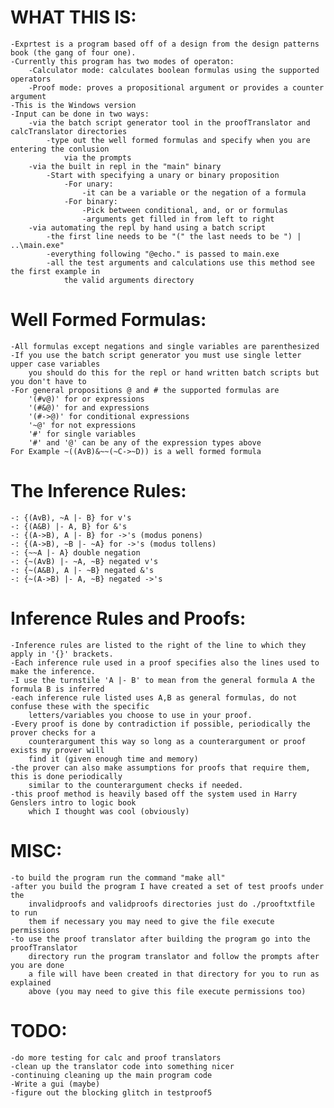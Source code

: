 # WHAT THIS IS:
	-Exprtest is a program based off of a design from the design patterns book (the gang of four one).
	-Currently this program has two modes of operaton:
		-Calculator mode: calculates boolean formulas using the supported operators
		-Proof mode: proves a propositional argument or provides a counter argument
	-This is the Windows version
	-Input can be done in two ways:
		-via the batch script generator tool in the proofTranslator and calcTranslator directories
			-type out the well formed formulas and specify when you are entering the conlusion
				via the prompts
		-via the built in repl in the "main" binary
			-Start with specifying a unary or binary proposition
				-For unary:
					-it can be a variable or the negation of a formula
				-For binary:
					-Pick between conditional, and, or or formulas
					-arguments get filled in from left to right
		-via automating the repl by hand using a batch script
			-the first line needs to be "(" the last needs to be ") | ..\main.exe"
			-everything following "@echo." is passed to main.exe
			-all the test arguments and calculations use this method see the first example in 
				the valid arguments directory

# Well Formed Formulas:
	-All formulas except negations and single variables are parenthesized
	-If you use the batch script generator you must use single letter upper case variables
		you should do this for the repl or hand written batch scripts but you don't have to
	-For general propositions @ and # the supported formulas are
		'(#v@)'	for or expressions
		'(#&@)' for and expressions
		'(#->@)' for conditional expressions
		'~@' for not expressions
		'#' for single variables
		'#' and '@' can be any of the expression types above
	For Example ~((AvB)&~~(~C->~D)) is a well formed formula

# The Inference Rules:
	-: {(AvB), ~A |- B} for v's
	-: {(A&B) |- A, B} for &'s
	-: {(A->B), A |- B} for ->'s (modus ponens)
	-: {(A->B), ~B |- ~A} for ->'s (modus tollens)
	-: {~~A |- A} double negation
	-: {~(AvB) |- ~A, ~B} negated v's
	-: {~(A&B), A |- ~B} negated &'s
	-: {~(A->B) |- A, ~B} negated ->'s

# Inference Rules and Proofs:
	-Inference rules are listed to the right of the line to which they apply in '{}' brackets.
	-Each inference rule used in a proof specifies also the lines used to make the inference.
	-I use the turnstile 'A |- B' to mean from the general formula A the formula B is inferred
	-each inference rule listed uses A,B as general formulas, do not confuse these with the specific
		letters/variables you choose to use in your proof.
	-Every proof is done by contradiction if possible, periodically the prover checks for a 
		counterargument this way so long as a counterargument or proof exists my prover will 
		find it (given enough time and memory)
	-the prover can also make assumptions for proofs that require them, this is done periodically
		similar to the counterargument checks if needed.
	-this proof method is heavily based off the system used in Harry Genslers intro to logic book 
		which I thought was cool (obviously)

# MISC:
	-to build the program run the command "make all"
	-after you build the program I have created a set of test proofs under the
		invalidproofs and validproofs directories just do ./prooftxtfile to run 
		them if necessary you may need to give the file execute permissions
	-to use the proof translator after building the program go into the proofTranslator 
		directory run the program translator and follow the prompts after you are done 
		a file will have been created in that directory for you to run as explained 
		above (you may need to give this file execute permissions too)

# TODO:
	-do more testing for calc and proof translators
	-clean up the translator code into something nicer
	-continuing cleaning up the main program code
	-Write a gui (maybe)
	-figure out the blocking glitch in testproof5
